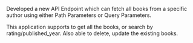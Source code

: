 Developed a new API Endpoint which can fetch all books from a specific author using either Path Parameters or Query Parameters.

This application supports to get all the books, or search by rating/published_year. Also able to delete, update the existing books.


